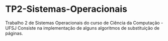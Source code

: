# TP2-Sistemas-Operacionais
Trabalho 2 de Sistemas Operacionais do curso de Ciência da Computação - UFSJ
Consiste na implementação de alguns algoritmos de substituição de páginas.
